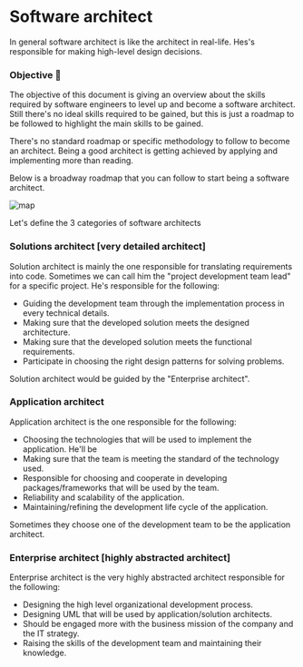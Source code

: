 # Software architect

In general software architect is like the architect in real-life.
Hes's responsible for making high-level design decisions.

### Objective :triangular_flag_on_post:

The objective of this document is giving an overview about the skills required by software engineers to level up and become a software architect.
Still there's no ideal skills required to be gained, but this is just a roadmap to be followed to highlight the main skills to be gained.

There's no standard roadmap or specific methodology to follow to become an architect.
Being a good architect is getting achieved by applying and implementing more than reading.

Below is a broadway roadmap that you can follow to start being a software architect.

![map](https://github.com/docs-for-developers/software-architect-roadmap/raw/master/images/map.png)

Let's define the 3 categories of software architects

### Solutions architect [very detailed architect]

Solution architect is mainly the one responsible for translating requirements into code.
Sometimes we can call him the "project development team lead" for a specific project.
He's responsible for the following:

-   Guiding the development team through the implementation process in every technical details.
-   Making sure that the developed solution meets the designed architecture.
-   Making sure that the developed solution meets the functional requirements.
-   Participate in choosing the right design patterns for solving problems.

Solution architect would be guided by the "Enterprise architect".

### Application architect

Application architect is the one responsible for the following:

-   Choosing the technologies that will be used to implement the application. He'll be
-   Making sure that the team is meeting the standard of the technology used.
-   Responsible for choosing and cooperate in developing packages/frameworks that will be used by the team.
-   Reliability and scalability of the application.
-   Maintaining/refining the development life cycle of the application.

Sometimes they choose one of the development team to be the application architect.

### Enterprise architect [highly abstracted architect]

Enterprise architect is the very highly abstracted architect responsible for the following:

-   Designing the high level organizational development process.
-   Designing UML that will be used by application/solution architects.
-   Should be engaged more with the business mission of the company and the IT strategy.
-   Raising the skills of the development team and maintaining their knowledge.
